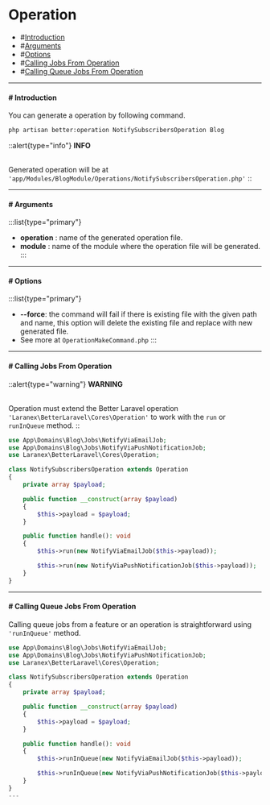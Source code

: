 # Operation

- #[Introduction](#introduction)
- #[Arguments](#arguments)
- #[Options](#options)
- #[Calling Jobs From Operation ​](#calling-jobs-from-operation)
- #[Calling Queue Jobs From Operation](#calling-queue-jobs-from-operation)
---

#### # Introduction
<a id="introduction"></a>

You can generate a operation by following command.

```bash
php artisan better:operation NotifySubscribersOperation Blog

```
::alert{type="info"}
**INFO**<br><br>

Generated operation will be at `'app/Modules/BlogModule/Operations/NotifySubscribersOperation.php'`
::

---

#### # Arguments
<a id="arguments"></a>
:::list{type="primary"}
- **operation** : name of the generated operation file.
- **module** : name of the module where the operation file will be generated.
:::

---

#### # Options
<a id="options"></a>
:::list{type="primary"}

- **--force**: the command will fail if there is existing file with the given path and name, this option will delete the existing file and replace with new generated file.
- See more at `OperationMakeCommand.php`
:::

---

#### # Calling Jobs From Operation ​
<a id="calling-jobs-from-operation"></a>

::alert{type="warning"}
**WARNING**<br><br>

Operation must extend the Better Laravel operation `'Laranex\BetterLaravel\Cores\Operation'` to work with the `run` or `runInQueue` method.
::

```php
use App\Domains\Blog\Jobs\NotifyViaEmailJob;
use App\Domains\Blog\Jobs\NotifyViaPushNotificationJob;
use Laranex\BetterLaravel\Cores\Operation;

class NotifySubscribersOperation extends Operation
{
    private array $payload;

    public function __construct(array $payload)
    {
        $this->payload = $payload;
    }

    public function handle(): void
    {
        $this->run(new NotifyViaEmailJob($this->payload));

        $this->run(new NotifyViaPushNotificationJob($this->payload));
    }
}
```
---

#### # Calling Queue Jobs From Operation ​
<a id="calling-jobs-from-operation"></a>

Calling queue jobs from a feature or an operation is straightforward using `'runInQueue'` method.

```php
use App\Domains\Blog\Jobs\NotifyViaEmailJob;
use App\Domains\Blog\Jobs\NotifyViaPushNotificationJob;
use Laranex\BetterLaravel\Cores\Operation;

class NotifySubscribersOperation extends Operation
{
    private array $payload;

    public function __construct(array $payload)
    {
        $this->payload = $payload;
    }

    public function handle(): void
    {
        $this->runInQueue(new NotifyViaEmailJob($this->payload));

        $this->runInQueue(new NotifyViaPushNotificationJob($this->payload));
    }
}
---
